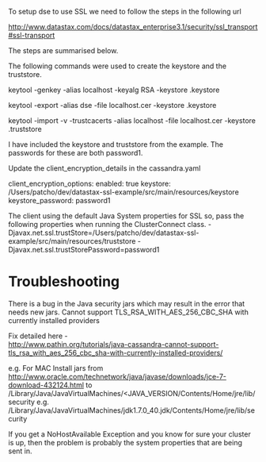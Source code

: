 To setup dse to use SSL we need to follow the steps in the following url

http://www.datastax.com/docs/datastax_enterprise3.1/security/ssl_transport#ssl-transport

The steps are summarised below.

The following commands were used to create the keystore and the truststore.

keytool -genkey -alias localhost -keyalg RSA -keystore .keystore

keytool -export -alias dse -file localhost.cer -keystore .keystore

keytool -import -v -trustcacerts -alias localhost -file localhost.cer -keystore .truststore


I have included the keystore and truststore from the example. The passwords for these are both password1.

Update the client_encryption_details in the cassandra.yaml 

client_encryption_options:
    enabled: true
    keystore: /Users/patcho/dev/datastax-ssl-example/src/main/resources/keystore
    keystore_password: password1

The client using the default Java System properties for SSL so, pass the following properties 
when running the ClusterConnect class.
-Djavax.net.ssl.trustStore=/Users/patcho/dev/datastax-ssl-example/src/main/resources/truststore -Djavax.net.ssl.trustStorePassword=password1

Troubleshooting
================

There is a bug in the Java security jars which may result in the error that needs new jars.
Cannot support TLS_RSA_WITH_AES_256_CBC_SHA with currently installed providers

Fix detailed here -  
http://www.pathin.org/tutorials/java-cassandra-cannot-support-tls_rsa_with_aes_256_cbc_sha-with-currently-installed-providers/

e.g. For MAC
Install jars from
http://www.oracle.com/technetwork/java/javase/downloads/jce-7-download-432124.html
to 
/Library/Java/JavaVirtualMachines/<JAVA_VERSION/Contents/Home/jre/lib/security
e.g.
/Library/Java/JavaVirtualMachines/jdk1.7.0_40.jdk/Contents/Home/jre/lib/security

If you get a NoHostAvailable Exception and you know for sure your cluster is up, 
then the problem is probably the system properties that are being sent in.


